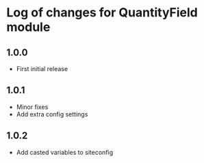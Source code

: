 # Log of changes for QuantityField module

## 1.0.0

* First initial release

## 1.0.1

* Minor fixes
* Add extra config settings

## 1.0.2

* Add casted variables to siteconfig